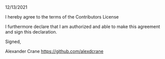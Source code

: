 12/13/2021

I hereby agree to the terms of the Contributors License

I furthermore declare that I am authorized and able to make this agreement and sign this declaration.

Signed,

Alexander Crane https://github.com/alexdcrane
